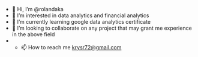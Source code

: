 - 👋 Hi, I’m @rolandaka
- 👀 I’m interested in data analytics and financial analytics
- 🌱 I’m currently learning google data analytics certificate
- 💞️ I’m looking to collaborate on any project that may grant me experience in the above field
- - 📫 How to reach me krysr72@gmail.com

<!---
rolandaka/rolandaka is a ✨ special ✨ repository because its `README.md` (this file) appears on your GitHub profile.
You can click the Preview link to take a look at your changes.
--->
